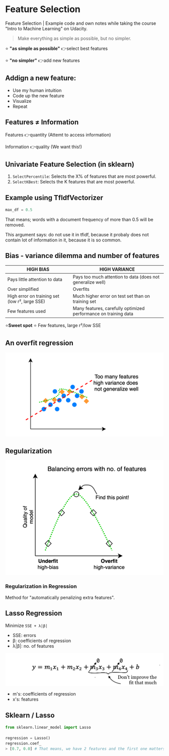 # Feature Selection

Feature Selection | Example code and own notes while taking the course "Intro to Machine Learning" on Udacity.

> Make everything as simple as possible, but no simpler.

⭐️ **"as simple as possible"** 👉select best features

⭐️ **"no simpler"** 👉add new features

## Addign a new feature:
- Use my human intuition
- Code up the new feature
- Visualize
- Repeat

## Features ≠ Information

Features 👉quantity (Attemt to access information)

Information 👉quality (We want this!)

## Univariate Feature Selection (in sklearn)
1. `SelectPercentile`: Selects the X% of features that are most powerful.
2. `SelectKBest`: Selects the K features that are most powerful.

## Example using TfIdfVectorizer

```python
max_df = 0.5
```
That means; words with a document frequency of more than 0.5 will be removed.

This argument says: do not use it in tfidf, because it probaly does not contain lot of information in it, because it is so common.

## Bias - variance dilemma and number of features

|HIGH BIAS|HIGH VARIANCE|
|---|---|
|Pays little attention to data|Pays too much attention to data (does not generalize well)|
|Over simplified|Overfits|
|High error on training set (low r², large SSE)|Much higher error on test set than on training set|
|Few features used|Many features, carefully optimized performance on training data|

⭐️**Sweet spot** ⭐ Few features, large r²/low SSE

## An overfit regression
![overfit](an-overfit-regression.png)

## Regularization
![regualarization](regularization.png)

### Regularization in Regression
Method for "automatically penalizing extra features".

## Lasso Regression
Minimize `SSE + λ|β|`

- SSE: errors
- β: coefficients of regression
- λ|β|: no. of features

![regualarization-formula](regularization-formula.png)

- m's: coefficients of regression
- x's: features

## Sklearn / Lasso

```python
from sklearn.linear_model import Lasso 

regression = Lasso()
regression.coef_
> [0.7, 0.0] # That means, we have 2 features and the first one matters!
```
